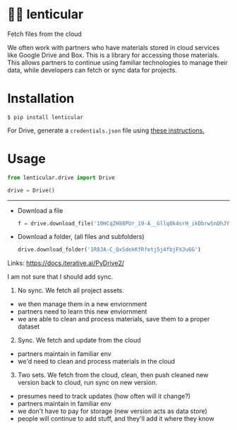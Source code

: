 # 😶‍🌫️ lenticular
Fetch files from the cloud

We often work with partners who have materials stored in cloud services like Google Drive and Box.  This is a library for accessing those materials. This allows partners to continue using familiar technologies to manage their data, while developers can fetch or sync data for projects. 

# Installation

```
$ pip install lenticular
```

For Drive, generate a `credentials.json` file using [these instructions.]( https://developers.google.com/drive/api/quickstart/python) 

# Usage

```python 
from lenticular.drive import Drive 

drive = Drive() 
```

--- 

- Download a file
    ```python 
    f = drive.download_file('10HCqZH88PUr_19-A__GllqOk4srH_ikDbrwSnQhJYUw')
    ```
    
- Download a folder, (all files and subfolders)
    ```python 
    drive.download_folder('1R8JA-C_QxSdekKfRfetj5j4fbjFXJu6G')
    ```


Links:
https://docs.iterative.ai/PyDrive2/

I am not sure that I should add sync. 
1. No sync. We fetch all project assets.
- we then manage them in a new enviornment
- partners need to learn this new enviornment 
- we are able to clean and process materials, save them to a proper dataset 

2. Sync. We fetch and update from the cloud
- partners maintain in familiar env
- we'd need to clean and process materials in the cloud

3. Two sets. We fetch from the cloud, clean, then push cleaned new version back to cloud, run sync on new version.
- presumes need to track updates (how often will it change?)
- partners maintain in familiar env
- we don't have to pay for storage (new version acts as data store)
- people will continue to add stuff, and they'll add it where they know
